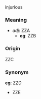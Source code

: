 injurious
### Meaning
+ _adj_: ZZA
    + __eg__: ZZB

### Origin

ZZC

### Synonym

__eg__: ZZD

+ ZZE


